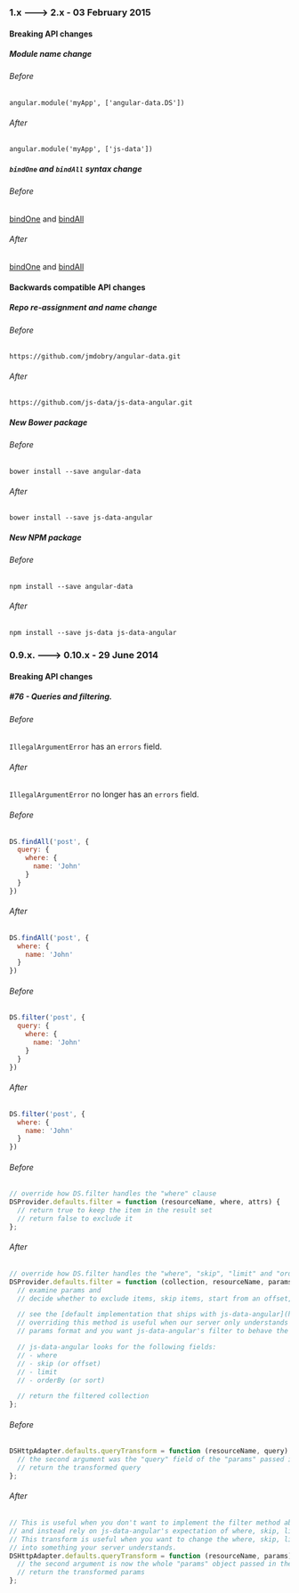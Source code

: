 ### 1.x ---> 2.x - 03 February 2015

#### Breaking API changes

##### Module name change

###### Before
`angular.module('myApp', ['angular-data.DS'])`

###### After
`angular.module('myApp', ['js-data'])`

##### `bindOne` and `bindAll` syntax change

###### Before
[bindOne](http://angular-data.pseudobry.com/documentation/api/angular-data/DS.sync%20methods_bindOne) and [bindAll](http://angular-data.pseudobry.com/documentation/api/angular-data/DS.sync%20methods_bindAll)

###### After
[bindOne](http://www.js-data.io/docs/js-data-angular#dsbindone) and [bindAll](http://www.js-data.io/docs/js-data-angular#dsbindall)

#### Backwards compatible API changes

##### Repo re-assignment and name change

###### Before
`https://github.com/jmdobry/angular-data.git`

###### After
`https://github.com/js-data/js-data-angular.git`

##### New Bower package

###### Before
`bower install --save angular-data`

###### After
`bower install --save js-data-angular`

##### New NPM package

###### Before
`npm install --save angular-data`

###### After
`npm install --save js-data js-data-angular`

### 0.9.x. ---> 0.10.x - 29 June 2014

#### Breaking API changes
##### #76 - Queries and filtering.

###### Before
`IllegalArgumentError` has an `errors` field.

###### After
`IllegalArgumentError` no longer has an `errors` field.

###### Before
```javascript
DS.findAll('post', {
  query: {
    where: {
      name: 'John'
    }
  }
})
```

###### After
```javascript
DS.findAll('post', {
  where: {
    name: 'John'
  }
})
```

###### Before
```javascript
DS.filter('post', {
  query: {
    where: {
      name: 'John'
    }
  }
})
```

###### After
```javascript
DS.filter('post', {
  where: {
    name: 'John'
  }
})
```

###### Before
```javascript
// override how DS.filter handles the "where" clause
DSProvider.defaults.filter = function (resourceName, where, attrs) {
  // return true to keep the item in the result set
  // return false to exclude it
};
```

###### After
```javascript
// override how DS.filter handles the "where", "skip", "limit" and "orderBy" clauses
DSProvider.defaults.filter = function (collection, resourceName, params, options) {
  // examine params and
  // decide whether to exclude items, skip items, start from an offset, or sort the items

  // see the [default implementation that ships with js-data-angular](https://github.com/js-data/js-data-angular/blob/master/src/datastore/index.js#L12)
  // overriding this method is useful when our server only understands a certain
  // params format and you want js-data-angular's filter to behave the same as your server

  // js-data-angular looks for the following fields:
  // - where
  // - skip (or offset)
  // - limit
  // - orderBy (or sort)

  // return the filtered collection
};
```

###### Before
```javascript
DSHttpAdapter.defaults.queryTransform = function (resourceName, query) {
  // the second argument was the "query" field of the "params" passed in the DSHttpAdapter method
  // return the transformed query
};
```

###### After
```javascript
// This is useful when you don't want to implement the filter method above
// and instead rely on js-data-angular's expectation of where, skip, limit, orderBy, etc.
// This transform is useful when you want to change the where, skip, limit, orderBy, etc. fields
// into something your server understands.
DSHttpAdapter.defaults.queryTransform = function (resourceName, params) {
  // the second argument is now the whole "params" object passed in the DSHttpAdapter method
  // return the transformed params
};
```
